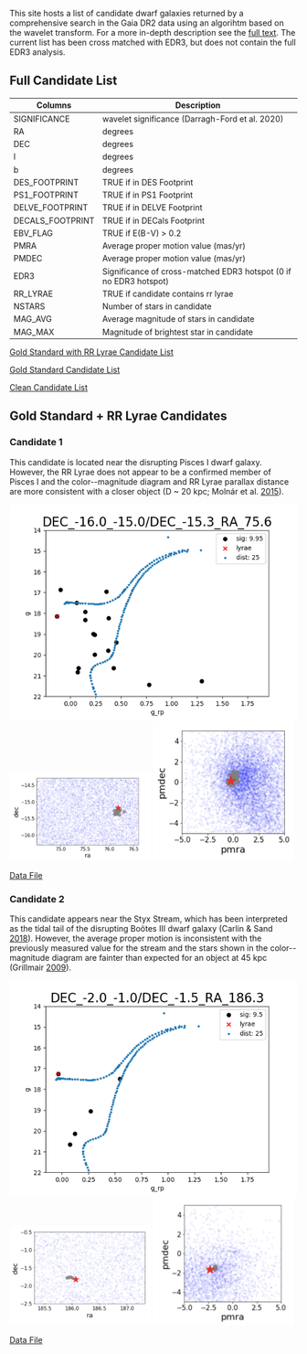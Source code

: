 This site hosts a list of candidate dwarf galaxies returned by a comprehensive search in the Gaia DR2 data using an algorihtm based on the wavelet transform. For a more in-depth description see the [full text](https://arxiv.org/abs/2012.00099). The current list has been cross matched with EDR3, but does not contain the full EDR3 analysis. 

## Full Candidate List 

Columns      | Description
------------ | -------------
SIGNIFICANCE | wavelet significance (Darragh-Ford et al. 2020)
RA | degrees
DEC | degrees
l | degrees
b | degrees
DES_FOOTPRINT | TRUE if in DES Footprint 
PS1_FOOTPRINT | TRUE if in PS1 Footprint 
DELVE_FOOTPRINT | TRUE if in DELVE Footprint 
DECALS_FOOTPRINT | TRUE if in DECals Footprint 
EBV_FLAG | TRUE if E(B-V) > 0.2 
PMRA | Average proper motion value (mas/yr)
PMDEC | Average proper motion value (mas/yr)
EDR3 | Significance of cross-matched EDR3 hotspot (0 if no EDR3 hotspot) 
RR_LYRAE | TRUE if candidate contains rr lyrae
NSTARS | Number of stars in candidate 
MAG_AVG | Average magnitude of stars in candidate 
MAG_MAX| Magnitude of brightest star in candidate 

[Gold Standard with RR Lyrae Candidate List](https://github.com/dwarfswaves/dwarfswaves.github.io/blob/main/CANDIDATE_LISTS/candidate_list_gold_standard_rr_lyrae.csv)

[Gold Standard Candidate List](https://github.com/dwarfswaves/dwarfswaves.github.io/blob/main/CANDIDATE_LISTS/candidate_list_gold_standard.csv)

[Clean Candidate List](https://github.com/dwarfswaves/dwarfswaves.github.io/blob/main/CANDIDATE_LISTS/candidate_list_clean.csv)

## Gold Standard + RR Lyrae Candidates 

### Candidate 1
This candidate is located near the disrupting Pisces I dwarf galaxy. However, the RR Lyrae does not appear to be a confirmed member of Pisces I and the color--magnitude diagram and RR Lyrae parallax distance are more consistent with a closer object (D ~ 20 kpc; Molnár et al. [2015](https://academic.oup.com/mnras/article/452/4/4283/1065787)). 

![CMD](1_cmd.png)
<img src="position_1.png" width="49%" height="49%"> <img src="proper_motion_1.png" width="49%" height="49%">

[Data File](https://github.com/dwarfswaves/dwarfswaves.github.io/blob/main/1_candidate_g.csv)

### Candidate 2
This candidate appears near the Styx Stream, which has been interpreted as the tidal tail of the disrupting Boötes III dwarf galaxy (Carlin & Sand [2018](https://iopscience.iop.org/article/10.3847/1538-4357/aad8c1)). However, the average proper motion is inconsistent with the previously measured value for the stream and the stars shown in the color--magnitude diagram are fainter than expected for an object at 45 kpc (Grillmair [2009](https://iopscience.iop.org/article/10.1088/0004-637X/693/2/1118)).

![CMD](2_cmd.png)
<img src="position_2.png" width="49%" height="49%"> <img src="proper_motion_2.png" width="49%" height="49%">

[Data File](https://github.com/dwarfswaves/dwarfswaves.github.io/blob/main/2_candidate_g.csv)
